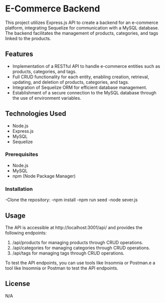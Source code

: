# E-Commerce Backend 

This project utilizes Express.js API to create a backend for an e-commerce platform, integrating Sequelize for communication with a MySQL database. The backend facilitates the management of products, categories, and tags linked to the products.

## Features 

- Implementation of a RESTful API to handle e-commerce entities such as products, categories, and tags.
- Full CRUD functionality for each entity, enabling creation, retrieval, updating, and deletion of products, categories, and tags.
- Integration of Sequelize ORM for efficient database management.
- Establishment of a secure connection to the MySQL database through the use of environment variables.

## Technologies Used 

- Node.js
- Express.js
- MySQL
- Sequelize 

### Prerequisites

- Node.js
- MySQL
- npm (Node Package Manager)

### Installation

-Clone the repository:
-npm install
-npm run seed
-node sever.js

## Usage 

The API is accessible at http://localhost:3001/api/ and provides the following endpoints:

1. /api/products for managing products through CRUD operations.
2. /api/categories for managing categories through CRUD operations.
3. /api/tags for managing tags through CRUD operations.

To test the API endpoints, you can use tools like Insomnia or Postman.e a tool like Insomnia or Postman to test the API endpoints.


## License 
N/A
